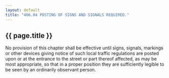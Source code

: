 ```yaml
---
layout: default 
title: "406.04 POSTING OF SIGNS AND SIGNALS REQUIRED."
---
```


{{ page.title }}
----------------

No provision of this chapter shall be effective until signs, signals,
markings or other devices giving notice of such local traffic
regulations are posted upon or at the entrance to the street or part
thereof affected, as may be most appropriate, so that in a proper
position they are sufficiently legible to be seen by an ordinarily
observant person.
